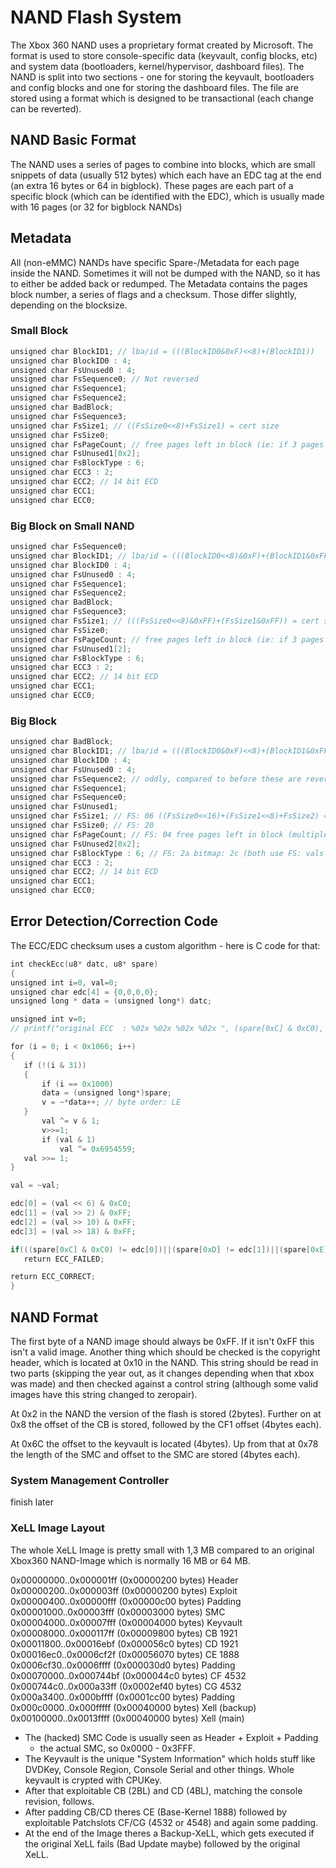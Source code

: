 # NAND Flash System

The Xbox 360 NAND uses a proprietary format created by Microsoft. The
format is used to store console-specific data (keyvault, config blocks,
etc) and system data (bootloaders, kernel/hypervisor, dashboard files).
The NAND is split into two sections - one for storing the keyvault,
bootloaders and config blocks and one for storing the dashboard files.
The file are stored using a format which is designed to be transactional
(each change can be reverted).

## NAND Basic Format

The NAND uses a series of pages to combine into blocks, which are small
snippets of data (usually 512 bytes) which each have an EDC tag at the
end (an extra 16 bytes or 64 in bigblock). These pages are each part of
a specific block (which can be identified with the EDC), which is
usually made with 16 pages (or 32 for bigblock NANDs)

## Metadata

All (non-eMMC) NANDs have specific Spare-/Metadata for each page inside
the NAND. Sometimes it will not be dumped with the NAND, so it has to
either be added back or redumped. The Metadata contains the pages block
number, a series of flags and a checksum. Those differ slightly,
depending on the
blocksize.

### Small Block

```c
unsigned char BlockID1; // lba/id = (((BlockID0&0xF)<<8)+(BlockID1))
unsigned char BlockID0 : 4;
unsigned char FsUnused0 : 4;
unsigned char FsSequence0; // Not reversed
unsigned char FsSequence1;
unsigned char FsSequence2;
unsigned char BadBlock;
unsigned char FsSequence3;
unsigned char FsSize1; // ((FsSize0<<8)+FsSize1) = cert size
unsigned char FsSize0;
unsigned char FsPageCount; // free pages left in block (ie: if 3 pages are used by cert then this would be 29:0x1d)
unsigned char FsUnused1[0x2];
unsigned char FsBlockType : 6;
unsigned char ECC3 : 2;
unsigned char ECC2; // 14 bit ECD
unsigned char ECC1;
unsigned char ECC0;
```

### Big Block on Small NAND

```c
unsigned char FsSequence0;
unsigned char BlockID1; // lba/id = (((BlockID0<<8)&0xF)+(BlockID1&0xFF))
unsigned char BlockID0 : 4; 
unsigned char FsUnused0 : 4;
unsigned char FsSequence1;
unsigned char FsSequence2;
unsigned char BadBlock;
unsigned char FsSequence3;
unsigned char FsSize1; // (((FsSize0<<8)&0xFF)+(FsSize1&0xFF)) = cert size
unsigned char FsSize0;
unsigned char FsPageCount; // free pages left in block (ie: if 3 pages are used by cert then this would be 29:0x1d)
unsigned char FsUnused1[2];
unsigned char FsBlockType : 6;
unsigned char ECC3 : 2;
unsigned char ECC2; // 14 bit ECD
unsigned char ECC1;
unsigned char ECC0;
```

### Big Block

```c
unsigned char BadBlock;
unsigned char BlockID1; // lba/id = (((BlockID0&0xF)<<8)+(BlockID1&0xFF))
unsigned char BlockID0 : 4;
unsigned char FsUnused0 : 4;
unsigned char FsSequence2; // oddly, compared to before these are reversed...?
unsigned char FsSequence1;
unsigned char FsSequence0;
unsigned char FsUnused1;
unsigned char FsSize1; // FS: 06 ((FsSize0<<16)+(FsSize1<<8)+FsSize2) = cert size
unsigned char FsSize0; // FS: 20
unsigned char FsPageCount; // FS: 04 free pages left in block (multiples of 4 pages, ie if 3f then 3f*4 pages are free after)
unsigned char FsUnused2[0x2];
unsigned char FsBlockType : 6; // FS: 2a bitmap: 2c (both use FS: vals for size), mobiles
unsigned char ECC3 : 2;
unsigned char ECC2; // 14 bit ECD
unsigned char ECC1;
unsigned char ECC0;
```

## Error Detection/Correction Code

The ECC/EDC checksum uses a custom algorithm - here is C code for
that:

```cpp
int checkEcc(u8* datc, u8* spare)
{
unsigned int i=0, val=0;
unsigned char edc[4] = {0,0,0,0};
unsigned long * data = (unsigned long*) datc;

unsigned int v=0;
// printf("original ECC  : %02x %02x %02x %02x ", (spare[0xC] & 0xC0), spare[0xD],spare[0xE],spare[0xF]);

for (i = 0; i < 0x1066; i++)
{
   if (!(i & 31))
   {
       if (i == 0x1000)
       data = (unsigned long*)spare;
       v = ~*data++; // byte order: LE 
   }
       val ^= v & 1;
       v>>=1;
       if (val & 1)
           val ^= 0x6954559;
   val >>= 1;
}

val = ~val;

edc[0] = (val << 6) & 0xC0;
edc[1] = (val >> 2) & 0xFF;
edc[2] = (val >> 10) & 0xFF;
edc[3] = (val >> 18) & 0xFF;

if(((spare[0xC] & 0xC0) != edc[0])||(spare[0xD] != edc[1])||(spare[0xE] != edc[2])||(spare[0xF] != edc[3]))
   return ECC_FAILED;

return ECC_CORRECT;
}
```

## NAND Format

The first byte of a NAND image should always be 0xFF. If it isn't 0xFF
this isn't a valid image. Another thing which should be checked is the
copyright header, which is located at 0x10 in the NAND. This string
should be read in two parts (skipping the year out, as it changes
depending when that xbox was made) and then checked against a control
string (although some valid images have this string changed to
zeropair).

At 0x2 in the NAND the version of the flash is stored (2bytes). Further
on at 0x8 the offset of the CB is stored, followed by the CF1 offset
(4bytes each).

At 0x6C the offset to the keyvault is located (4bytes). Up from that at
0x78 the length of the SMC and offset to the SMC are stored (4bytes
each).

### System Management Controller

finish later

### XeLL Image Layout

The whole XeLL Image is pretty small with 1,3 MB compared to an original
Xbox360 NAND-Image which is normally 16 MB or 64 MB.

0x00000000..0x000001ff (0x00000200 bytes) Header
0x00000200..0x000003ff (0x00000200 bytes) Exploit
0x00000400..0x00000fff (0x00000c00 bytes) Padding
0x00001000..0x00003fff (0x00003000 bytes) SMC
0x00004000..0x00007fff (0x00004000 bytes) Keyvault
0x00008000..0x000117ff (0x00009800 bytes) CB 1921
0x00011800..0x00016ebf (0x000056c0 bytes) CD 1921
0x00016ec0..0x0006cf2f (0x00056070 bytes) CE 1888
0x0006cf30..0x0006ffff (0x000030d0 bytes) Padding
0x00070000..0x000744bf (0x000044c0 bytes) CF 4532
0x000744c0..0x000a33ff (0x0002ef40 bytes) CG 4532
0x000a3400..0x000bffff (0x0001cc00 bytes) Padding
0x000c0000..0x000fffff (0x00040000 bytes) Xell (backup)
0x00100000..0x0013ffff (0x00040000 bytes) Xell (main)

- The (hacked) SMC Code is usually seen as Header + Exploit + Padding
  + the actual SMC, so 0x0000 - 0x3FFF.
- The Keyvault is the unique "System Information" which holds stuff
  like DVDKey, Console Region, Console Serial and other things. Whole
  keyvault is crypted with CPUKey.
- After that exploitable CB (2BL) and CD (4BL), matching the console
  revision, follows.
- After padding CB/CD theres CE (Base-Kernel 1888) followed by
  exploitable Patchslots CF/CG (4532 or 4548) and again some padding.
- At the end of the Image theres a Backup-XeLL, which gets executed if
  the original XeLL fails (Bad Update maybe) followed by the original
  XeLL.


